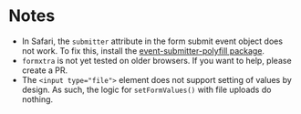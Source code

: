# Notes

* In Safari, the `submitter` attribute in the form submit event object does not work. To fix this, install the [event-submitter-polyfill package](https://www.npmjs.com/package/event-submitter-polyfill).
* `formxtra` is not yet tested on older browsers. If you want to help, please create a PR.
* The `<input type="file">` element does not support setting of values by design. As such, the logic for
  `setFormValues()` with file uploads do nothing.
